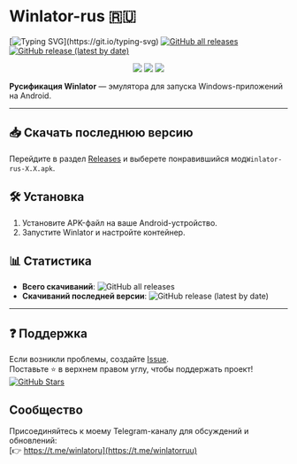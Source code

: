 # Winlator-rus 🇷🇺
[![Typing SVG](https://readme-typing-svg.demolab.com?font=Fira+Code&size=30&duration=3000&color=0078D7&center=true&vCenter=true&width=1000&lines=Добро+пожаловать+в+Winlator-rus!;)](https://git.io/typing-svg)
[![GitHub all releases](https://img.shields.io/github/downloads/REF4IK/Winlator-rus/total?style=for-the-badge&label=Скачиваний&color=success&logo=github)](https://github.com/REF4IK/Winlator-rus/releases)
[![GitHub release (latest by date)](https://img.shields.io/github/v/release/REF4IK/Winlator-rus?style=for-the-badge&label=Версия&logo=azurepipelines)](https://github.com/REF4IK/Winlator-rus/releases/latest)
<p align="center"> <img src="https://img.shields.io/badge/Kotlin-7F52FF?style=for-the-badge&logo=kotlin&logoColor=white"> <img src="https://img.shields.io/badge/Android-3DDC84?style=for-the-badge&logo=android&logoColor=white"> <img src="https://img.shields.io/badge/Wine-0078D7?style=for-the-badge&logo=wine&logoColor=white"> </p>

**Русификация Winlator** — эмулятора для запуска Windows-приложений на Android.

---

## 📥 Скачать последнюю версию
Перейдите в раздел [Releases](https://github.com/REF4IK/Winlator-rus/releases) и выберете понравившийся мод`Winlator-rus-X.X.apk`.

## 🛠️ Установка
1. Установите APK-файл на ваше Android-устройство.
2. Запустите Winlator и настройте контейнер.

## 📊 Статистика
- **Всего скачиваний**: ![GitHub all releases](https://img.shields.io/github/downloads/REF4IK/Winlator-rus/total?label=%20)
- **Скачиваний последней версии**: ![GitHub release (latest by date)](https://img.shields.io/github/downloads/REF4IK/Winlator-rus/latest/total?label=%20)

---

## ❓ Поддержка
Если возникли проблемы, создайте [Issue](https://github.com/REF4IK/Winlator-rus/issues).  
Поставьте ⭐️ в верхнем правом углу, чтобы поддержать проект!
[![GitHub Stars](https://img.shields.io/github/stars/REF4IK/Winlator-rus?style=for-the-badge&label=Звёзды&color=yellow&logo=github)](https://github.com/REF4IK/Winlator-rus/stargazers)

## Сообщество

Присоединяйтесь к моему Telegram-каналу для обсуждений и обновлений:  
[👉 https://t.me/winlatoru](https://t.me/winlatorruu)
